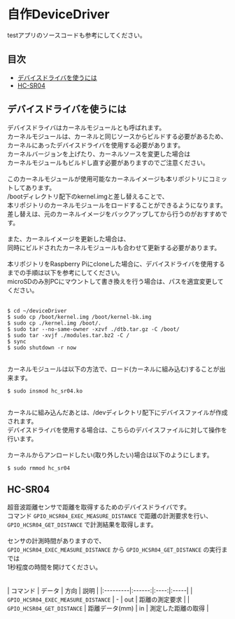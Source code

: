 # 自作DeviceDriver

testアプリのソースコードも参考にしてください。

## 目次

- [デバイスドライバを使うには](#デバイスドライバを使うには)
- [HC-SR04](#HC-SR04)


## デバイスドライバを使うには

デバイスドライバはカーネルモジュールとも呼ばれます。<br>
カーネルモジュールは、カーネルと同じソースからビルドする必要があるため、<br>
カーネルにあったデバイスドライバを使用する必要があります。<br>
カーネルバージョンを上げたり、カーネルソースを変更した場合は<br>
カーネルモジュールもビルドし直す必要がありますのでご注意ください。<br>
<br>
このカーネルモジュールが使用可能なカーネルイメージも本リポジトリにコミットしてあります。<br>
/bootディレクトリ配下のkernel.imgと差し替えることで、<br>
本リポジトリのカーネルモジュールをロードすることができるようになります。<br>
差し替えは、元のカーネルイメージをバックアップしてから行うのがおすすめです。<br>
<br>
また、カーネルイメージを更新した場合は、<br>
同時にビルドされたカーネルモジュールも合わせて更新する必要があります。<br>
<br>
本リポジトリをRaspberry Piにcloneした場合に、デバイスドライバを使用するまでの手順は以下を参考にしてください。<br>
microSDのみ別PCにマウントして書き換えを行う場合は、パスを適宜変更してください。<br>
<br>

```
$ cd ~/deviceDriver
$ sudo cp /boot/kernel.img /boot/kernel-bk.img
$ sudo cp ./kernel.img /boot/.
$ sudo tar --no-same-owner -xzvf ./dtb.tar.gz -C /boot/
$ sudo tar -xvjf ./modules.tar.bz2 -C /
$ sync
$ sudo shutdown -r now
```

<br>
カーネルモジュールは以下の方法で、ロード(カーネルに組み込む)することが出来ます。<br>

```
$ sudo insmod hc_sr04.ko
```

<br>
カーネルに組み込んだあとは、/devディレクトリ配下にデバイスファイルが作成されます。<br>
デバイスドライバを使用する場合は、こちらのデバイスファイルに対して操作を行います。<br>
<br>
カーネルからアンロードしたい(取り外したい)場合は以下のようにします。<br>

```
$ sudo rmmod hc_sr04
```


## HC-SR04

超音波距離センサで距離を取得するためのデバイスドライバです。<br>
コマンド `GPIO_HCSR04_EXEC_MEASURE_DISTANCE` で距離の計測要求を行い、<br>
`GPIO_HCSR04_GET_DISTANCE` で計測結果を取得します。<br>
<br>
センサの計測時間がありますので、<br>
`GPIO_HCSR04_EXEC_MEASURE_DISTANCE` から `GPIO_HCSR04_GET_DISTANCE` の実行までは<br>
1秒程度の時間を開けてください。<br>
<br>
<br>
| コマンド | データ | 方向 | 説明 |
|:---------|:------:|:----:|:-----|
| `GPIO_HCSR04_EXEC_MEASURE_DISTANCE` | - | out | 距離の測定要求 |
| `GPIO_HCSR04_GET_DISTANCE` | 距離データ(mm) | in | 測定した距離の取得 |


